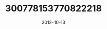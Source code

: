---
title: "300778153770822218"
cover: "2012-10-13 07.59.31 300778153770822218_46248401"
photo: "2012-10-13 07.59.31 300778153770822218_46248401"
date: "2012-10-13"
type: "photo"
---
